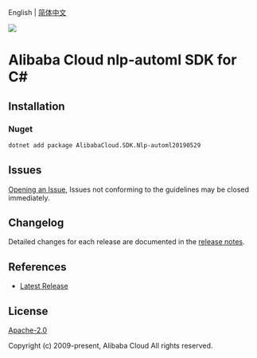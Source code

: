 English | [简体中文](README-CN.md)

![](https://aliyunsdk-pages.alicdn.com/icons/AlibabaCloud.svg)

# Alibaba Cloud nlp-automl SDK for C#

## Installation

### Nuget

```bash
dotnet add package AlibabaCloud.SDK.Nlp-automl20190529
```

## Issues

[Opening an Issue](https://github.com/aliyun/alibabacloud-csharp-sdk/issues/new), Issues not conforming to the guidelines may be closed immediately.

## Changelog

Detailed changes for each release are documented in the [release notes](./ChangeLog.md).

## References

* [Latest Release](https://github.com/aliyun/alibabacloud-csharp-sdk/)

## License

[Apache-2.0](http://www.apache.org/licenses/LICENSE-2.0)

Copyright (c) 2009-present, Alibaba Cloud All rights reserved.
